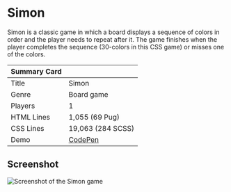 # Simon

Simon is a classic game in which a board displays a sequence of colors in order and the player needs to repeat after it. The game finishes when the player completes the sequence (30-colors in this CSS game) or misses one of the colors.

| Summary Card | |
|--------------|-|
| Title | Simon |
| Genre | Board game |
| Players | 1 |
| HTML Lines | 1,055 (69 Pug) |
| CSS Lines | 19,063 (284 SCSS) |
| Demo | [CodePen](https://codepen.io/alvaromontoro/full/BGNaYo) |

## Screenshot

![Screenshot of the Simon game](https://github.com/alvaromontoro/CSS-Games/blob/master/games/simon/simon.jpg?raw=true)
